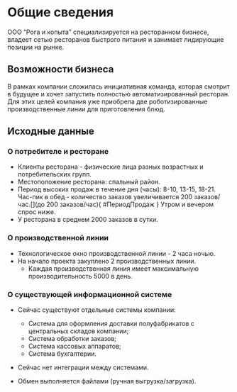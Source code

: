 # Общие сведения

ООО “Рога и копыта” специализируется на ресторанном бизнесе, владеет сетью ресторанов быстрого питания и занимает лидирующие позиции на рынке.

## Возможности бизнеса
  
В рамках компании сложилась инициативная команда, которая смотрит в будущее и хочет запустить полностью автоматизированный ресторан. Для этих целей компания уже приобрела две роботизированные производственные линии для приготовления блюд.

## Исходные данные

### О потребителе и ресторане

* Клиенты ресторана - физические лица разных возрастных и потребительских групп.
* Местоположение ресторана: спальный район.
* Период высоких продаж в течение дня (часы): 8-10, 13-15, 18-21. Час-пик в обед - количество заказов увеличивается 200 заказов/час.[](до 200 заказов/час){ #ПериодПродаж } Утром и вечером спрос ниже.
* У ресторана в среднем 2000 заказов в сутки.

### О производственной линии

* Технологическое окно производственной линии - 2 часа ночью.
* На начало проекта закуплено 2 производственных линии.
  * Каждая производственная линия имеет максимальную производительность 5000 в день.

### О существующей информационной системе

 - Сейчас существуют отдельные системы компании:

    - Система для оформления доставки полуфабрикатов с центральных складов компании;
    - Система обработки заказов;
    - Система кассовых аппаратов;
    - Система бухгалтерии.

- Сейчас нет интеграции между системами.
- Обмен выполняется файлами (ручная выгрузка/загрузка).
